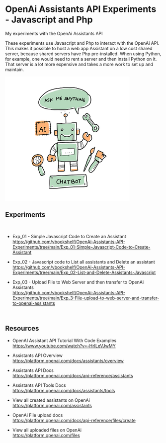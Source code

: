 # OpenAi Assistants API Experiments - Javascript and Php
My experiments with the OpenAi Assistants API

These experiments use Javascript and Php to interact with the OpenAi API. This makes it possible to host a web app Assistant on a low cost shared server, because shared servers have Php pre-installed. When using Python, for example, one would need to rent a server and then install Python on it. That server is a lot more expensive and takes a more work to set up and maintain.



<img src="https://github.com/vbookshelf/OpenAi-Assistants-API-Experiments/blob/main/images/ai-7786589_640.png" height="400"></img>

## Experiments
<br>

- Exp_01 - Simple Javascript Code to Create an Assistant<br>
https://github.com/vbookshelf/OpenAi-Assistants-API-Experiments/tree/main/Exp_01-Simple-Javascript-Code-to-Create-Assistant

- Exp_02 - Javascript code to List all assistants and Delete an assistant<br>
https://github.com/vbookshelf/OpenAi-Assistants-API-Experiments/tree/main/Exp_02-List-and-Delete-Assistants-Javascript

- Exp_03 - Upload File to Web Server and then transfer to OpenAi Assistants<br>
https://github.com/vbookshelf/OpenAi-Assistants-API-Experiments/tree/main/Exp_3-File-upload-to-web-server-and-transfer-to-openai-assistants

<br>

## Resources

- OpenAI Assistant API Tutorial With Code Examples<br>
https://www.youtube.com/watch?v=-HrILeVJwMY

- Assistants API Overview<br>
https://platform.openai.com/docs/assistants/overview

- Assistants API Docs<br>
https://platform.openai.com/docs/api-reference/assistants

- Assistants API Tools Docs<br>
https://platform.openai.com/docs/assistants/tools

- View all created assistants on OpenAi<br>
https://platform.openai.com/assistants

- OpenAi File upload docs<br>
https://platform.openai.com/docs/api-reference/files/create

- View all uploaded files on OpenAi<br>
https://platform.openai.com/files
